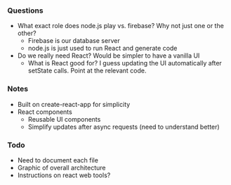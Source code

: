 ### Questions

* What exact role does node.js play vs. firebase?  Why not just one or the other?
  * Firebase is our database server
  * node.js is just used to run React and generate code
* Do we really need React?  Would be simpler to have a vanilla UI
  * What is React good for?  I guess updating the UI automatically after setState calls.  Point at the relevant code.
  
  
### Notes
* Built on create-react-app for simplicity
* React components
  * Reusable UI components
  * Simplify updates after async requests (need to understand better)


### Todo
* Need to document each file
* Graphic of overall architecture 
* Instructions on react web tools?

